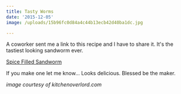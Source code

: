 ```yaml
---
title: Tasty Worms
date: '2015-12-05'
image: /uploads/15b96fc0d84a4c44b13ecb42d40ba1dc.jpg

---
```



A coworker sent me a link to this recipe and I have to share it.  It's the tastiest looking sandworm ever.

<!-- more -->

[Spice Filled Sandworm](http://kitchenoverlord.com/2015/12/03/dune-week-spice-filled-sandworm/)

If you make one let me know... Looks delicious.  Blessed be the maker.

*image courtesy of kitchenoverlord.com*
